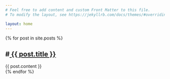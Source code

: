 ```yaml
---
# Feel free to add content and custom Front Matter to this file.
# To modify the layout, see https://jekyllrb.com/docs/themes/#overriding-theme-defaults

layout: home
---
```


  {% for post in site.posts %}
  <article>
    <h2>
      #<a href="{{ post.url }}">
        {{ post.title }}
      </a>
    </h2>
    {{ post.content }}
  </article>
{% endfor %}
